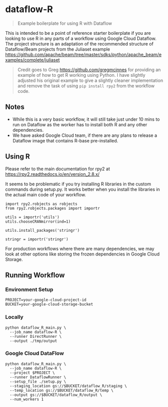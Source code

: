 # dataflow-R
> Example boilerplate for using R with Dataflow

This is intended to be a point of reference starter boilerplate if you are
looking to use R in any parts of a workflow using Google Cloud Dataflow. The
project structure is an adaptation of the recommended structure of Dataflow/Beam
projects from the Juliaset example https://github.com/apache/beam/tree/master/sdks/python/apache_beam/examples/complete/juliaset

> Credit goes to Greg https://github.com/gregmcinnes for providing an example
of how to get R working using Python. I have slightly adjusted his original
example to give a slightly cleaner implementation and remove the task of using
`pip install rpy2` from the workflow code.

## Notes

* While this is a very basic workflow, it will still take just under 10 mins to
run on Dataflow as the worker has to install both R and any other dependencies.
* We have asked Google Cloud team, if there are any plans to release a Dataflow
image that contains R-base pre-installed.

## Using R

Please refer to the main documentation for rpy2 at https://rpy2.readthedocs.io/en/version_2.8.x/

It seems to be problematic if you try installing R libraries in the custom
commands during setup.py. It works better when you install the libraries
in the actual main code of your workflow.

    import rpy2.robjects as robjects
    from rpy2.robjects.packages import importr

    utils = importr('utils')
    utils.chooseCRANmirror(ind=1)

    utils.install_packages('stringr')

    stringr = importr('stringr')

For production workflows where there are many dependencies, we may look at other
options like storing the frozen dependencies in Google Cloud Storage.

## Running Workflow

### Environment Setup

    PROJECT=your-google-cloud-project-id
    BUCKET=your-google-cloud-storage-bucket

### Locally

    python dataflow_R_main.py \
      --job_name dataflow-R \
      --runner DirectRunner \
      --output ./tmp/output

### Google Cloud DataFlow

    python dataflow_R_main.py \
      --job_name dataflow-R \
      --project $PROJECT \
      --runner DataflowRunner \
      --setup_file ./setup.py \
      --staging_location gs://$BUCKET/dataflow_R/staging \
      --temp_location gs://$BUCKET/dataflow_R/temp \
      --output gs://$BUCKET/dataflow_R/output \
      --num_workers 1

